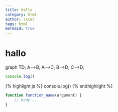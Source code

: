 ```yaml
---
title: hallo
category: html
author: zxce3
tags: html
mermaid: true
---
```


# hallo

<div class="mermaid">
graph TD;
    A-->B;
    A-->C;
    B-->D;
    C-->D;
</div>

```js
console.log()
```

{% highlight js %}
console.log()
{% endhighlight %}

```js
function function_name(argument) {
	// body...
}
```